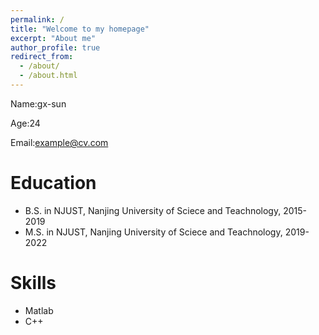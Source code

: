```yaml
---
permalink: /
title: "Welcome to my homepage"
excerpt: "About me"
author_profile: true
redirect_from: 
  - /about/
  - /about.html
---
```


Name:gx-sun

Age:24

Email:example@cv.com

Education
======
* B.S. in NJUST, Nanjing University of Sciece and Teachnology, 2015-2019
* M.S. in NJUST, Nanjing University of Sciece and Teachnology, 2019-2022

Skills
======
* Matlab
* C++